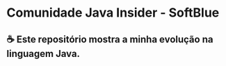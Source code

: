 # Comunidade Java Insider - SoftBlue

## ☕ Este repositório mostra a minha evolução na linguagem Java.